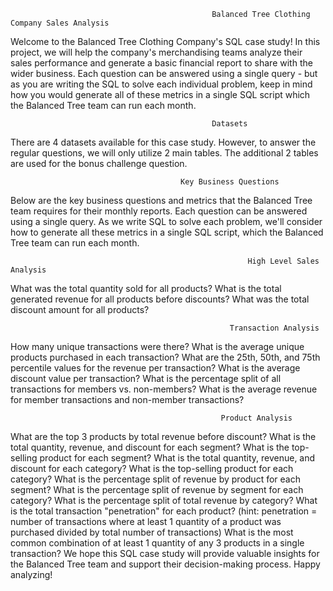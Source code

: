                                                  Balanced Tree Clothing Company Sales Analysis

Welcome to the Balanced Tree Clothing Company's SQL case study! In this project, we will help the company's merchandising teams analyze their sales performance and generate a basic financial report to share with the wider business. Each question can be answered using a single query - but as you are writing the SQL to solve each individual problem, keep in mind how you would generate all of these metrics in a single SQL script which the Balanced Tree team can run each month.

                                                 Datasets
There are 4 datasets available for this case study. However, to answer the regular questions, we will only utilize 2 main tables. The additional 2 tables are used for the bonus challenge question.

                                          Key Business Questions
Below are the key business questions and metrics that the Balanced Tree team requires for their monthly reports. Each question can be answered using a single query. As we write SQL to solve each problem, we'll consider how to generate all these metrics in a single SQL script, which the Balanced Tree team can run each month.

                                                         High Level Sales Analysis
What was the total quantity sold for all products?
What is the total generated revenue for all products before discounts?
What was the total discount amount for all products?

                                                     Transaction Analysis
How many unique transactions were there?
What is the average unique products purchased in each transaction?
What are the 25th, 50th, and 75th percentile values for the revenue per transaction?
What is the average discount value per transaction?
What is the percentage split of all transactions for members vs. non-members?
What is the average revenue for member transactions and non-member transactions?
                                                   
                                                   Product Analysis
What are the top 3 products by total revenue before discount?
What is the total quantity, revenue, and discount for each segment?
What is the top-selling product for each segment?
What is the total quantity, revenue, and discount for each category?
What is the top-selling product for each category?
What is the percentage split of revenue by product for each segment?
What is the percentage split of revenue by segment for each category?
What is the percentage split of total revenue by category?
What is the total transaction "penetration" for each product? (hint: penetration = number of transactions where at least 1 quantity of a product was purchased divided by total number of transactions)
What is the most common combination of at least 1 quantity of any 3 products in a single transaction?
We hope this SQL case study will provide valuable insights for the Balanced Tree team and support their decision-making process. Happy analyzing!





